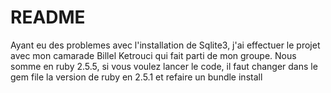 # README
 Ayant eu des problemes avec l'installation de Sqlite3, j'ai effectuer le projet avec mon camarade Billel Ketrouci qui fait parti de mon groupe. Nous somme en ruby 2.5.5, si vous voulez lancer le code, il faut changer dans le gem file la version de ruby en 2.5.1 et refaire un bundle install
